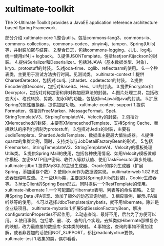 xultimate-toolkit
===================

The X-Ultimate Toolkit provides a JavaEE application reference architecture based Spring Framework.
	
部分介绍
	xultimate-core
		1.整合utils。包括commons-lang3、commons-io、commons-collections、commons-codec、pinyin4j、tamper、Spring(Utils)等，并封装加密与结算。
		2.整合日志，包括commons-logging、JUL、log4j。统一使用slf4j + logback。
		3.提供JSONTemplate，包括fastjson和jackson的封装。
		4.提供Serializer和Deserializer。包括对JAVA（基本数据类型、对象）、kryo、protostuff的封装。
		5.对joda-time、cglib、reflectasm的使用。
		6.一个秒表类，主要用于测试方法执行时间。见测试类。
	xultimate-context
		1.提供CharsetDetector，包括对icu4j、jchardet、cpdetector的封装。
		2.提供Encoder和Decoder，包括对Base64、Hex、Url的封装。
		3.提供Encryptor和Decryptor，包括对对称加密和非对称加密算法的封装。
		4.图片处理工具，包括改变大小、格式转换、剪裁、加水印的功能，包括对im4java和java的封装。
		5.扩展Spring的属性置换器，提供加密功能。
	xultimate-context-support
		1.提供Formatter，包括对FreeMarker、MessageFormat、Spel、StringTemplateV3、StrpingTemplateV4、Velocity的封装。
		2.包括对XMemcached的封装，主要有XMemcachedTemplate、支持Spring Cache、替换默认的序列化机制为protostuff。
		3.包括对Jedis的封装，主要有JedisTemplate、ShardedJedisTemplate、数据库主键最大值生成器。
		4.提供quartz的集群实例，同时，支持类似与JobDetailFactoryBean的形式。
		5.包括Freemarker、StringTemeplateV3、StringTemplateV4、Velocity的模板处理Utils类。
		5.提供Spring Mail的使用，包括各种使用情况、如用Velocity模板做邮件模板、加密SMTP用户密码、收件人等默认值、使用TaskExecutor异步处理。
	xultimate-jdbc
		1.提供MySQL的主键生成器、Oracle的序列生成器（扩展Spring，添加缓存个数）
		2.使用druid作为数据源实现。
	xultimate-web
		1.GZIP过滤器压缩响应流。
		2.一些Utils类，主要是对Spring(Utils的封装)，Cookie生成器等。	
		3.httpClient的Spring Bean形式，同时提供一个RestTemplate的使用。
	xultimate-hibernate
		1.一个可配置的Hibernate表明、列表等的命名策略。
		2.使用Spring Data JPA实现、添加了额外的动态查询功能。
		3.相应事例，展示JPA监听器等的使用。
		4.可以选择JdbcTemplate或mybatis，就不用hibernate。除非是企业级项目。
	xultimate-mybatis
		1.扩展SqlSessionFactoryBean，解决configurationProperties不起作用。
		2.动态查询、最好不用，后台为了方便可以用。
		3.使用事例，包括增、删、改、查的几个实现。去掉类似Hibernate那样复杂的映射，改为最直接的数据库-实体类的映射。
		4.事物这，查询的事物不需加注解，或者非要加的话使用NOT_SUPPORT，都比readonly=true要快。	
	xultimate-test
		1.收集的类，偶尔看看。
